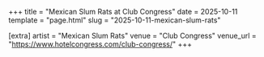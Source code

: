 +++
title = "Mexican Slum Rats at Club Congress"
date = 2025-10-11
template = "page.html"
slug = "2025-10-11-mexican-slum-rats"

[extra]
artist = "Mexican Slum Rats"
venue = "Club Congress"
venue_url = "https://www.hotelcongress.com/club-congress/"
+++
